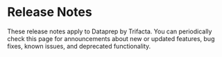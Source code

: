 #  Release Notes

These release notes apply to Dataprep by Trifacta. You can periodically check
this page for announcements about new or updated features, bug fixes, known
issues, and deprecated functionality.

